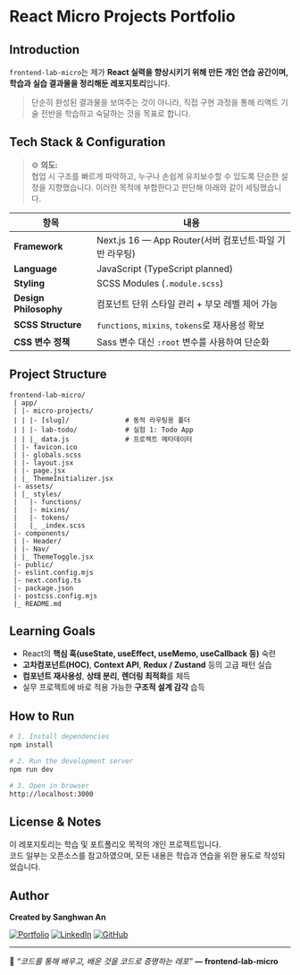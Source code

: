# React Micro Projects Portfolio

## Introduction

`frontend-lab-micro`는 제가 **React 실력을 향상시키기 위해 만든 개인 연습 공간이며, 학습과 실습 결과물을 정리해둔 레포지토리**입니다.

> 단순히 완성된 결과물을 보여주는 것이 아니라, 직접 구현 과정을 통해 리액트 기술 전반을 학습하고 숙달하는 것을 목표로 합니다.

## Tech Stack & Configuration

> ⚙️ **의도:** <br/>
> 협업 시 구조를 빠르게 파악하고, 누구나 손쉽게 유지보수할 수 있도록 단순한 설정을 지향했습니다. 이러한 목적에 부합한다고 판단해 아래와 같이 세팅했습니다.

| 항목                  | 내용                                                    |
| --------------------- | ------------------------------------------------------- |
| **Framework**         | Next.js 16 — App Router(서버 컴포넌트·파일 기반 라우팅) |
| **Language**          | JavaScript (TypeScript planned)                         |
| **Styling**           | SCSS Modules (`.module.scss`)                           |
| **Design Philosophy** | 컴포넌트 단위 스타일 관리 + 부모 레벨 제어 가능         |
| **SCSS Structure**    | `functions`, `mixins`, `tokens`로 재사용성 확보         |
| **CSS 변수 정책**     | Sass 변수 대신 `:root` 변수를 사용하여 단순화           |

## Project Structure

```
frontend-lab-micro/
 | app/
 | |- micro-projects/
 | | |- [slug]/              # 동적 라우팅용 폴더
 | | |- lab-todo/            # 실험 1: Todo App
 | | |_ data.js              # 프로젝트 메타데이터
 | |- favicon.ico
 | |- globals.scss
 | |- layout.jsx
 | |- page.jsx
 | |_ ThemeInitializer.jsx
 |- assets/
 | |_ styles/
 |   |- functions/
 |   |- mixins/
 |   |- tokens/
 |   |_ _index.scss
 |- components/
 | |- Header/
 | |- Nav/
 | |_ ThemeToggle.jsx
 |- public/
 |- eslint.config.mjs
 |- next.config.ts
 |- package.json
 |- postcss.config.mjs
 |_ README.md
```

<!-- ## ⚗️ Micro Projects

| 실험 이름           | 폴더                  | 주요 학습 포인트                         |
| ------------------- | --------------------- | ---------------------------------------- |
| **Todo App**        | `lab-todo`            | useState, props, 컴포넌트 구조 기본      |
| **Scroll Observer** | `lab-scroll` _(예정)_ | useEffect, useRef, Intersection Observer |
| **Theme Switcher**  | `lab-theme` _(예정)_  | Context API, custom hook (useTheme)      |
| **Redux Lab**       | `lab-redux` _(예정)_  | Redux store, action, reducer 패턴        |
| **Child Handle**    | `lab-child` _(예정)_  | useRef, useImperativeHandle              |
| **HOC Wrapper**     | `lab-hoc` _(예정)_    | 고차컴포넌트 패턴 실습                   |
| **Form Lab**        | `lab-form` _(예정)_   | useReducer, form validation 로직         |

> 🚧 _앞으로 추가될 micro projects들은 React 훅, 성능 최적화, 상태관리 패턴 등을 중심으로 확장될 예정입니다._

--- -->

## Learning Goals

- React의 **핵심 훅(useState, useEffect, useMemo, useCallback 등)** 숙련
- **고차컴포넌트(HOC)**, **Context API**, **Redux / Zustand** 등의 고급 패턴 실습
- **컴포넌트 재사용성**, **상태 분리**, **렌더링 최적화**를 체득
- 실무 프로젝트에 바로 적용 가능한 **구조적 설계 감각** 습득

## How to Run

```bash
# 1. Install dependencies
npm install

# 2. Run the development server
npm run dev

# 3. Open in browser
http://localhost:3000
```

## License & Notes

이 레포지토리는 학습 및 포트폴리오 목적의 개인 프로젝트입니다. <br/>
코드 일부는 오픈소스를 참고하였으며,
모든 내용은 학습과 연습을 위한 용도로 작성되었습니다.

## Author

**Created by Sanghwan An**

[![Portfolio](https://img.shields.io/badge/Portfolio-Visit-blue)](https://sanghwan-portfolio.netlify.app/)
[![LinkedIn](https://img.shields.io/badge/LinkedIn-Connect-informational)](https://www.linkedin.com/in/vooo10/)
[![GitHub](https://img.shields.io/badge/GitHub-Profile-lightgrey)](https://github.com/ansanghwan)

---

🚀 _“코드를 통해 배우고, 배운 것을 코드로 증명하는 레포”_
**— frontend-lab-micro**

